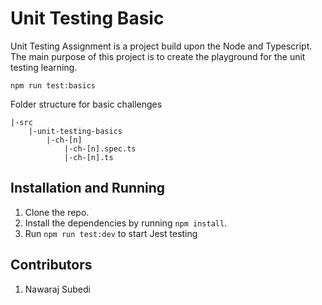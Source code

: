 # Unit Testing Basic

Unit Testing Assignment is a project build upon the Node and Typescript. The main purpose of this project is to create the playground for the unit testing learning. 


```
npm run test:basics
```

Folder structure for basic challenges

```
|-src
    |-unit-testing-basics
        |-ch-[n]
            |-ch-[n].spec.ts
            |-ch-[n].ts
```

## Installation and Running

1. Clone the repo.
2. Install the dependencies by running `npm install`.
3. Run `npm run test:dev` to start Jest testing


## Contributors

1. Nawaraj Subedi